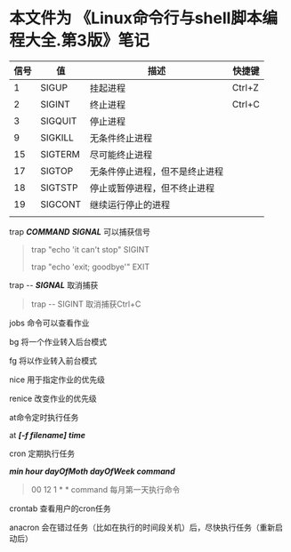 # 本文件为 《Linux命令行与shell脚本编程大全.第3版》笔记

| 信号 | 值      | 描述                           | 快捷键 |
| ---- | ------- | ------------------------------ | ------ |
| 1    | SIGUP   | 挂起进程                       | Ctrl+Z |
| 2    | SIGINT  | 终止进程                       | Ctrl+C |
| 3    | SIGQUIT | 停止进程                       |        |
| 9    | SIGKILL | 无条件终止进程                 |        |
| 15   | SIGTERM | 尽可能终止进程                 |        |
| 17   | SIGTOP  | 无条件停止进程，但不是终止进程 |        |
| 18   | SIGTSTP | 停止或暂停进程，但不终止进程   |        |
| 19   | SIGCONT | 继续运行停止的进程             |        |
|      |         |                                |        |

trap ***COMMAND*** ***SIGNAL*** 可以捕获信号

> trap "echo 'it can't stop" SIGINT
>
> trap "echo 'exit; goodbye'" EXIT

trap -- ***SIGNAL*** 取消捕获

> trap -- SIGINT 取消捕获Ctrl+C



jobs 命令可以查看作业

bg 将一个作业转入后台模式

fg 将以作业转入前台模式



nice 用于指定作业的优先级

renice 改变作业的优先级



at命令定时执行任务

at ***[-f filename]***  ***time***  



cron 定期执行任务

***min hour dayOfMoth dayOfWeek command***

> 00 12 1 * * command  每月第一天执行命令

crontab 查看用户的cron任务



anacron 会在错过任务（比如在执行的时间段关机）后，尽快执行任务（重新启动后）
